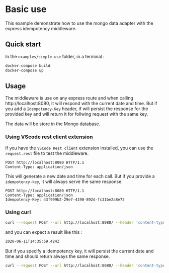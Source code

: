 # Basic use

This example demonstrate how to use the mongo data adapter with the express idempotency middleware.

## Quick start

In the `examples/simple-use` folder, in a terminal :

```bash
docker-compose build
docker-compose up
```

## Usage

The middleware is use on any express route and when calling http://localhost:8080, it will respond with the current date and time. But if you add a `Idempotency-Key` header, if will persist the response for the provided key and will return it for follwing request with the same key.

The data will be store in the Mongo database.

### Using VScode rest client extension

If you have the `VSCode Rest client` extension installed, you can use the `request.rest` file to test the middleware.

```
POST http://localhost:8080 HTTP/1.1
Content-Type: application/json
```

This will generate a new date and time for each call. But if you provide a `idempotency-key`, it will always serve the same response.

```
POST http://localhost:8080 HTTP/1.1
Content-Type: application/json
Idempotency-Key: 43f999b2-29e7-4190-892d-fc31be2a8e72
```

### Using curl

```bash
curl --request POST --url http://localhost:8080/ --header 'content-type: application/json'
```

and you can expect a result like this :

```bash
2020-06-11T14:35:59.424Z
```

But if you specify a idempotency key, it will persist the current date and time and should return always the same response.

```bash
curl --request POST --url http://localhost:8080/ --header 'content-type: application/json' --header 'idempotency-key: 454b8caf-fe16-4e80-a057-2c758b4e87ed'
```
